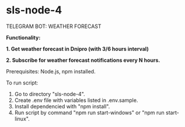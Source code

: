 # sls-node-4

TELEGRAM BOT: WEATHER FORECAST

**Functionality:**

**1. Get weather forecast in Dnipro (with 3/6 hours interval)**

**2. Subscribe for weather forecast notifications every N hours.**

Prerequisites: Node.js, npm installed.

To run script:

1. Go to directory "sls-node-4".
2. Create .env file with variables listed in .env.sample.
3. Install dependencied with "npm install".
4. Run script by command "npm run start-windows" or "npm run start-linux".
